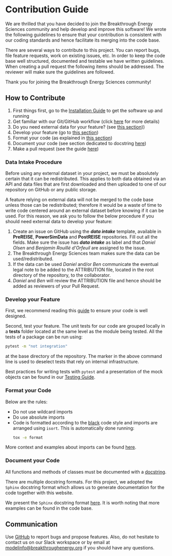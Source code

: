 # Contribution Guide
We are thrilled that you have decided to join the Breakthrough Energy Sciences community and help develop and improve this software! We wrote the following guidelines to ensure that your contribution is consistent with our coding standards and hence facilitate its merging into the code base.

There are several ways to contribute to this project. You can report bugs, file feature requests, work on existing issues, etc. In order to keep the code base well structured, documented and testable we have written guidelines. When creating a pull request the following items should be addressed. The reviewer will make sure the guidelines are followed.

Thank you for joining the Breakthrough Energy Sciences community!


## How to Contribute
1. First things first, go to the [Installation Guide](../user/installation_guide.md) to get the software up and running
2. Get familiar with our Git/GitHub workflow (click [here][git guide] for more details)
3. Do you need external data for your feature? (see [this section](#data-intake-procedure)))
4. Develop your feature (go to [this section](#develop-your-feature))
5. Format your code (as explained in [this section](#format-your-code))
6. Document your code (see section dedicated to docstring [here](#document-your-code))
7. Make a pull request (see the guide [here][git guide])


### Data Intake Procedure
Before using any external dataset in your project, we must be absolutely certain that it can be redistributed. This applies to both data obtained via an API and data files that are first downloaded and then uploaded to one of our repository on GitHub or any public storage.

A feature relying on external data will not be merged to the code base unless those can be redistributed; therefore it would be a waste of time to write code centered around an external dataset before knowing if it can be used. For this reason, we ask you to follow the below procedure if you should need external data to develop your feature:

1. Create an issue on GitHub using the ***data intake*** template, available in **PreREISE**, **PowerSimData** and **PostREISE** repositories. Fill out all the fields. Make sure the issue has ***data intake*** as label and that *Daniel Olsen* and *Benjamin Rouillé d'Orfeuil* are assigned to the issue.
2. The Breakthrough Energy Sciences team makes sure the data can be used/redistributed.
3. If the data can be used *Daniel* and/or *Ben* communicate the eventual legal note to be added to the ATTRIBUTION file, located in the root directory of the repository, to the collaborator.
4. *Daniel* and *Ben* will review the ATTRIBUTION file and hence should be added as reviewers of your Pull Request.


### Develop your Feature
First, we recommend reading this [guide](coding_guide.md) to ensure your code is well designed.

Second, test your feature. The unit tests for our code are grouped locally in a **tests** folder located at the same level as the module being tested. All the tests of a package can be run using:
```bash
pytest -m "not integration"
```
at the base directory of the repository. The marker in the above command line is used to deselect tests that rely on internal infrastructure.

Best practices for writing tests with `pytest` and a presentation of the mock objects can be found in our [Testing Guide](testing_guide.md).



### Format your Code
Below are the rules:
* Do not use wildcard imports
* Do use absolute imports
* Code is formatted according to the [black] code style and imports are arranged using `isort`. This is automatically done running:
  ```bash
  tox -e format
  ```

More context and examples about imports can be found [here](import_guide.md).


### Document your Code
All functions and methods of classes must be documented with a [docstring][PEP 257].

There are multiple docstring formats. For this project, we adopted the `Sphinx` docstring format which allows us to generate documentation for the code together with this website.

We present the `Sphinx` docstring format [here](code_documentation.md). It is worth noting that more examples can be found in the code base.


## Communication
Use [GitHub] to report bugs and propose features. Also, do not hesitate to contact us on our Slack workspace or by email at <modelinfo@breakthroughenergy.org> if you should have any questions.


[bes]: https://science.breakthroughenergy.org/
[black]: https://github.com/psf/black
[GitHub]: https://github.com/Breakthrough-Energy
[git guide]: ../user/git_guide
[PEP 8]: https://www.python.org/dev/peps/pep-0008/
[PEP 257]: https://www.python.org/dev/peps/pep-0257/
[pytest]: https://docs.pytest.org/en/stable/getting-started.html
